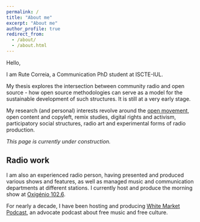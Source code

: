 ```yaml
---
permalink: /
title: "About me"
excerpt: "About me"
author_profile: true
redirect_from:
  - /about/
  - /about.html
---
```


Hello,

I am Rute Correia, a Communication PhD student at ISCTE-IUL.

My thesis explores the intersection between community radio and open source - how open source methodologies can serve as a model for the sustainable development of such structures. It is still at a very early stage.

My research (and personal) interests revolve around the [open movement](http://opendatahandbook.org/glossary/en/terms/open-movement/), open content and copyleft, remix studies, digital rights and activism, participatory social structures, radio art and experimental forms of radio production.

*This page is currently under construction.*

Radio work
------

I am also an experienced radio person, having presented and produced various shows and features, as well as managed music and communication departments at different stations. I currently host and produce the morning show at [Oxigénio 102.6](http://oxigenio.fm/).

For nearly a decade, I have been hosting and producing [White Market Podcast](https://www.whitemarketpodcast.eu/), an advocate podcast about free music and free culture.
